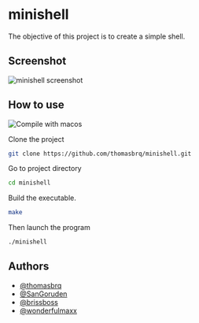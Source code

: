 # minishell
The objective of this project is to create a simple shell. 

## Screenshot

![minishell screenshot](https://github.com/thomasbrq/minishell/blob/main/readme_img/Screen%20Shot%202022-05-19%20at%2010.34.44%20AM.png?raw=true)

## How to use
![Compile with macos](https://badgen.net/badge/build/macOS/grey?icon=apple)

Clone the project
```bash
git clone https://github.com/thomasbrq/minishell.git
```

Go to project directory
```bash
cd minishell
```

Build the executable.
```bash
make
```

Then launch the program
```bash
./minishell
```

## Authors

- [@thomasbrq](https://www.github.com/thomasbrq)
- [@SanGoruden](https://www.github.com/SanGoruden)
- [@brissboss](https://www.github.com/brissboss)
- [@wonderfulmaxx](https://www.github.com/wonderfulmaxx)
